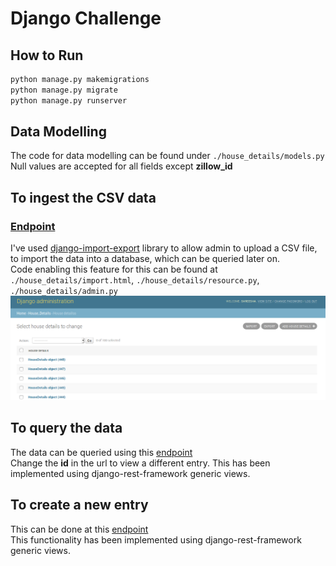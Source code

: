# Django Challenge
## How to Run
```python
python manage.py makemigrations
python manage.py migrate
python manage.py runserver
```
## Data Modelling
The code for data modelling can be found under ```./house_details/models.py```  Null values are accepted for all fields 
except **zillow_id**  
## To ingest the CSV data
### [Endpoint](http://127.0.0.1:8000/admin/house_details/housedetails/)  
I've used [django-import-export](https://django-import-export.readthedocs.io/en/latest/) library to allow admin to 
upload a CSV file, to import the data into a database, which can be queried later on.  
Code enabling this feature for this can be found at ```./house_details/import.html```, ```./house_details/resource.py```, ```./house_details/admin.py```   
![Image of Admin CSV Upload](./django_import_csv.png)
## To query the data  
The data can be queried using this [endpoint](http://127.0.0.1:8000/api/23/)  
Change the **id** in the url to view a different entry. This has been implemented using django-rest-framework generic views.
## To create a new entry  
This can be done at this [endpoint](http://127.0.0.1:8000/api/create/)  
This functionality has been implemented using django-rest-framework generic views.
